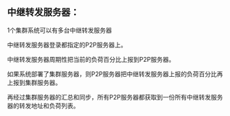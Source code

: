 ## 中继转发服务器：

1个集群系统可以有多台中继转发服务器

中继转发服务器登录都指定的P2P服务器上。

中继转发服务器周期性把当前的负荷百分比上报到P2P服务器。

如果系统部署了集群服务器，则P2P服务器把中继转发服务器上报的负荷百分比再上报到集群服务器。

再经过集群服务器的汇总和同步，所有P2P服务器都获取到一份所有中继转发服务器的转发地址和负荷列表。